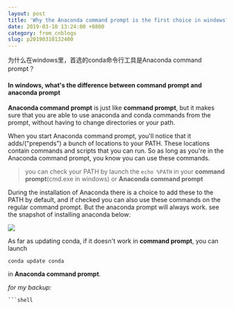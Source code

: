 ```yaml
---
layout: post
title: 'Why the Anaconda command prompt is the first choice in windows?'
date: 2019-03-10 13:24:00 +0800
category: from_cnblogs
slug: p20190310132400
---
```

为什么在windows里，首选的conda命令行工具是Anaconda command prompt？
#### In windows, what's the difference between command prompt and anaconda prompt

**Anaconda command prompt** is just like **command prompt**, but it makes sure that you are able to use anaconda and conda commands from the prompt, without having to change directories or your path.

When you start Anaconda command prompt, you'll notice that it adds/("prepends") a bunch of locations to your PATH. These locations contain commands and scripts that you can run. So as long as you're in the Anaconda command prompt, you know you can use these commands.

> you can check your PATH by launch the `echo %PATH` in your **command prompt**(cmd.exe in windows) or **Anaconda command prompt**

During the installation of Anaconda there is a choice to add these to the PATH by default, and if checked you can also use these commands on the regular command prompt. But the anaconda prompt will always work. see the snapshot of installing anaconda below:

![](https://img2018.cnblogs.com/blog/780771/201903/780771-20190310211820740-842966755.png)

As far as updating conda, if it doesn't work in **command prompt**, you can launch

`conda update conda`

in **Anaconda command prompt**.

*for my backup:*

```%USERPROFILE%\Anaconda3;%USERPROFILE%\Anaconda3\Library\mingw-w64\bin;%USERPROFILE%\Anaconda3\Library\usr\bin;%USERPROFILE%\Anaconda3\Library\bin;%USERPROFILE%\Anaconda3\Scripts;%USERPROFILE%\Anaconda3\bin;
```shell